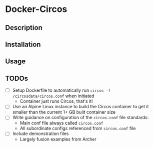 # Docker-Circos

## Description

## Installation

## Usage

## TODOs

- [ ] Setup Dockerfile to automatically run `circos -f /circosdata/circos.conf` when initiated
  - Container just runs Circos, that's it!
- [ ] Use an Alpine Linux instance to build the Circos container to get it smaller than the current 1+ GB built container size
- [ ] Write guidance on configuration of the `circos.conf` file standards:
  - Main conf file always called `circos.conf`
  - All subordinate configs referenced from `circos.conf` file
- [ ] Include demonstration files
  - Largely fusion examples from Archer